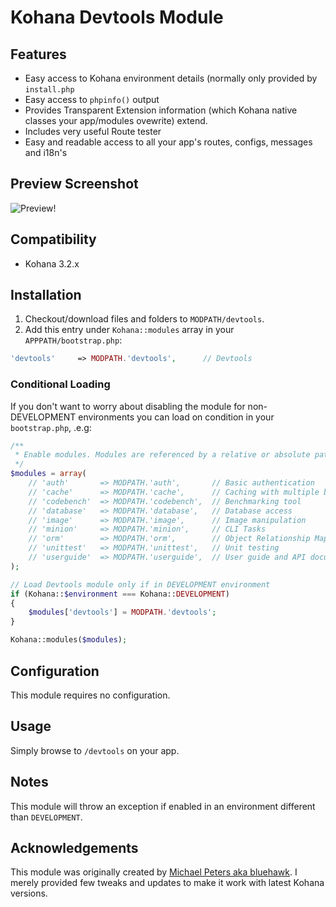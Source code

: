 Kohana Devtools Module
======================

## Features

- Easy access to Kohana environment details (normally only provided by `install.php`
- Easy access to `phpinfo()` output
- Provides Transparent Extension information (which Kohana native classes your app/modules ovewrite) extend.
- Includes very useful Route tester
- Easy and readable access to all your app's routes, configs, messages and i18n's


## Preview Screenshot

![Preview!](http://i.imgur.com/bSnagui.png)


## Compatibility

- Kohana 3.2.x


## Installation

1. Checkout/download files and folders to `MODPATH/devtools`.
2. Add this entry under `Kohana::modules` array in your `APPPATH/bootstrap.php`:

```php
'devtools'     => MODPATH.'devtools',      // Devtools
```

### Conditional Loading

If you don't want to worry about disabling the module for non-DEVELOPMENT
environments you can load on condition in your `bootstrap.php`, .e.g:

```php
/**
 * Enable modules. Modules are referenced by a relative or absolute path.
 */
$modules = array(
    // 'auth'       => MODPATH.'auth',       // Basic authentication
    // 'cache'      => MODPATH.'cache',      // Caching with multiple backends
    // 'codebench'  => MODPATH.'codebench',  // Benchmarking tool
    // 'database'   => MODPATH.'database',   // Database access
    // 'image'      => MODPATH.'image',      // Image manipulation
    // 'minion'     => MODPATH.'minion',     // CLI Tasks
    // 'orm'        => MODPATH.'orm',        // Object Relationship Mapping
    // 'unittest'   => MODPATH.'unittest',   // Unit testing
    // 'userguide'  => MODPATH.'userguide',  // User guide and API documentation
);

// Load Devtools module only if in DEVELOPMENT environment
if (Kohana::$environment === Kohana::DEVELOPMENT)
{
    $modules['devtools'] = MODPATH.'devtools';
}

Kohana::modules($modules);
```


## Configuration

This module requires no configuration.


## Usage

Simply browse to `/devtools` on your app.


## Notes

This module will throw an exception if enabled in an environment different than `DEVELOPMENT`.


## Acknowledgements

This module was originally created by [Michael Peters aka bluehawk](https://github.com/bluehawk).
I merely provided few tweaks and updates to make it work with latest Kohana versions.
